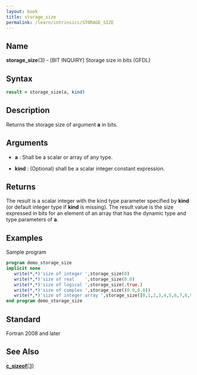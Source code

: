 ```yaml
---
layout: book
title: storage_size
permalink: /learn/intrinsics/STORAGE_SIZE
---
```

## __Name__

__storage\_size__(3) - \[BIT INQUIRY\] Storage size in bits
(GFDL)

## __Syntax__
```fortran
result = storage_size(a, kind)
```
## __Description__

Returns the storage size of argument __a__ in bits.

## __Arguments__

  - __a__
    : Shall be a scalar or array of any type.

  - __kind__
    : (Optional) shall be a scalar integer constant expression.

## __Returns__

The result is a scalar integer with the kind type parameter specified by
__kind__ (or default integer type if __kind__ is missing). The result value is
the size expressed in bits for an element of an array that has the
dynamic type and type parameters of __a__.

## __Examples__

Sample program

```fortran
program demo_storage_size
implicit none
   write(*,*)'size of integer ',storage_size(0)
   write(*,*)'size of real    ',storage_size(0.0)
   write(*,*)'size of logical ',storage_size(.true.)
   write(*,*)'size of complex ',storage_size((0.0,0.0))
   write(*,*)'size of integer array ',storage_size([0,1,2,3,4,5,6,7,8,9])
end program demo_storage_size
```

## __Standard__

Fortran 2008 and later

## __See Also__

[__c\_sizeof__(3)](C_SIZEOF)
